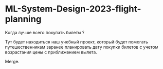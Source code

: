 # ML-System-Design-2023-flight-planning
Когда лучше всего покупать билеты ? 

Тут будет находиться наш учебный проект, который будет помогать путешественникам заранее планировать дату покупки билетов
с учетом возрастания цены с приближением вылета. 

Merge. 